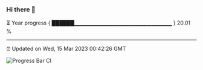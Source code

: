 ### Hi there 👋

⏳ Year progress { ██████▁▁▁▁▁▁▁▁▁▁▁▁▁▁▁▁▁▁▁▁▁▁▁▁ } 20.01 %

---

⏰ Updated on Wed, 15 Mar 2023 00:42:26 GMT

![Progress Bar CI](https://github.com/Shyam-Makwana/GitHub-Actions-Demo/workflows/Progress%20Bar%20CI/badge.svg)
